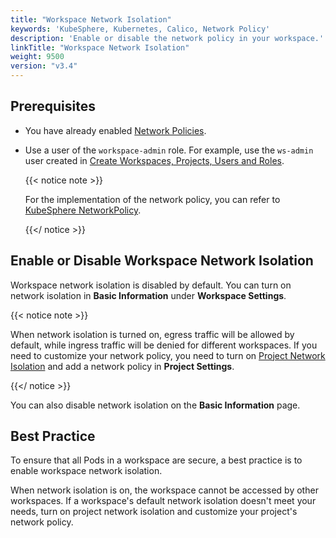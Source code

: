 ```yaml
---
title: "Workspace Network Isolation"
keywords: 'KubeSphere, Kubernetes, Calico, Network Policy'
description: 'Enable or disable the network policy in your workspace.'
linkTitle: "Workspace Network Isolation"
weight: 9500
version: "v3.4"
---
```


## Prerequisites

- You have already enabled [Network Policies](../../pluggable-components/network-policy/).

- Use a user of the `workspace-admin` role. For example, use the `ws-admin` user created in [Create Workspaces, Projects, Users and Roles](../../quick-start/create-workspace-and-project/).

  {{< notice note >}}

  For the implementation of the network policy, you can refer to [KubeSphere NetworkPolicy](https://github.com/kubesphere/community/blob/master/sig-network/concepts-and-designs/kubesphere-network-policy.md).

  {{</ notice >}}

## Enable or Disable Workspace Network Isolation

Workspace network isolation is disabled by default. You can turn on network isolation in **Basic Information** under **Workspace Settings**.

{{< notice note >}}

When network isolation is turned on, egress traffic will be allowed by default, while ingress traffic will be denied for different workspaces. If you need to customize your network policy, you need to turn on [Project Network Isolation](../../project-administration/project-network-isolation/) and add a network policy in **Project Settings**.

{{</ notice >}}

You can also disable network isolation on the **Basic Information** page.

## Best Practice

To ensure that all Pods in a workspace are secure, a best practice is to enable workspace network isolation.

When network isolation is on, the workspace cannot be accessed by other workspaces. If a workspace's default network isolation doesn't meet your needs, turn on project network isolation and customize your project's network policy.
